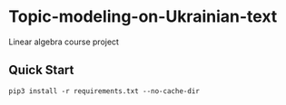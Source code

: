 # Topic-modeling-on-Ukrainian-text
Linear algebra course project


## Quick Start
```
pip3 install -r requirements.txt --no-cache-dir
```